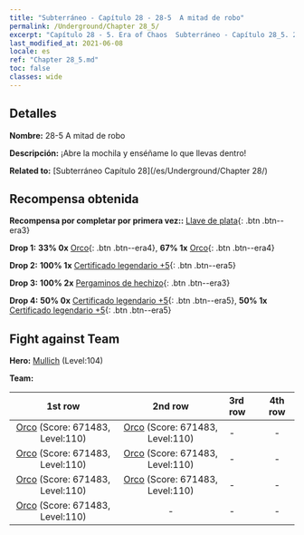 ```yaml
---
title: "Subterráneo - Capítulo 28 - 28-5  A mitad de robo"
permalink: /Underground/Chapter 28_5/
excerpt: "Capítulo 28 - 5. Era of Chaos  Subterráneo - Capítulo 28_5. 28-5  A mitad de robo"
last_modified_at: 2021-06-08
locale: es
ref: "Chapter 28_5.md"
toc: false
classes: wide
---
```


## Detalles

 **Nombre:** 28-5  A mitad de robo

 **Descripción:**       ¡Abre la mochila y enséñame lo que llevas dentro!

 **Related to:** [Subterráneo Capítulo 28](/es/Underground/Chapter 28/)

## Recompensa obtenida

 **Recompensa por completar por primera vez::** [Llave de plata](/ItemsES/con_693/){: .btn .btn--era3}

 **Drop 1:** **33% 0x** [Orco](/ItemsES/unt_219/){: .btn .btn--era4}, **67% 1x** [Orco](/ItemsES/unt_219/){: .btn .btn--era4}

 **Drop 2:** **100% 1x** [Certificado legendario +5](/ItemsES/mat_102/){: .btn .btn--era5}

 **Drop 3:** **100% 2x** [Pergaminos de hechizo](/ItemsES/con_694/){: .btn .btn--era3}

 **Drop 4:** **50% 0x** [Certificado legendario +5](/ItemsES/mat_102/){: .btn .btn--era5}, **50% 1x** [Certificado legendario +5](/ItemsES/mat_102/){: .btn .btn--era5}


## Fight against Team
 **Hero:** [Mullich](/es/heroes/Mullich/) (Level:104)

 **Team:**


  | 1st row | 2nd row | 3rd row | 4th row |
  |:----:|:----:|:----|:----:|
  | [Orco](/es/units/Orc/) (Score: 671483, Level:110)  | [Orco](/es/units/Orc/) (Score: 671483, Level:110)  | - | - |
  | [Orco](/es/units/Orc/) (Score: 671483, Level:110)  | [Orco](/es/units/Orc/) (Score: 671483, Level:110)  | - | - |
  | [Orco](/es/units/Orc/) (Score: 671483, Level:110)  | [Orco](/es/units/Orc/) (Score: 671483, Level:110)  | - | - |
  | [Orco](/es/units/Orc/) (Score: 671483, Level:110)  | - | - | - |


